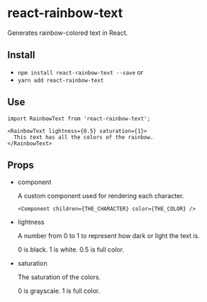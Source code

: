 # react-rainbow-text
Generates rainbow-colored text in React.

## Install
* `npm install react-rainbow-text --save` or
* `yarn add react-rainbow-text`

## Use
```JS
import RainbowText from 'react-rainbow-text';

<RainbowText lightness={0.5} saturation={1}>
  This text has all the colors of the rainbow.
</RainbowText>
```

## Props

* component

  A custom component used for rendering each character.

  `<Component children={THE_CHARACTER} color={THE_COLOR} />`

* lightness

  A number from 0 to 1 to represent how dark or light the text is.

  0 is black.
  1 is white.
  0.5 is full color.

* saturation

  The saturation of the colors.

  0 is grayscale.
  1 is full color.

